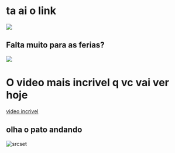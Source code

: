 
<head>

<meta charset="utf-8">

<meta name="viewport" content="width=device-width, initial-scale=1">
	

</head>

<body>

  <h1>ta ai o link</h1>
   
 <img src="https://encrypted-tbn0.gstatic.com/images?q=tbn:ANd9GcQsq3hKHk9QaV9chO769t4a4dDmhDMSOCdBew&s">
   
 <h2>Falta muito para as ferias?</h2>

  <img src="https://i.pinimg.com/736x/1e/ac/10/1eac106cca2d4ea323a9bf0579b9c088.jpg">
  <h1>O video mais incrivel q vc vai ver hoje</h1>  <a href="https://www.youtube.com/watch?v=1LE3V9PE3GU">video incrivel</a>
    <section class="parte dois">
        <h1>olha o pato andando</h1>

   <img src="https://i.gifer.com/XOsX.gif" alt="srcset">
        
        
  </section>
</body>

</html>

